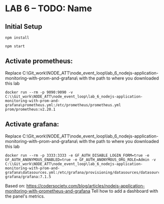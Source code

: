 # LAB 6 – TODO: Name
## Initial Setup
```
npm install
```
```
npm start
```
## Activate prometheus: ##
Replace C:\\Git_work\NODE_ATT\node_event_loop\lab_6_nodejs-application-monitoring-with-prom-and-grafana\ with the path to where you downloaded this lab

```
docker run --rm -p 9090:9090 -v C:\\Git_work\NODE_ATT\node_event_loop\lab_6_nodejs-application-monitoring-with-prom-and-grafana\prometheus.yml:/etc/prometheus/prometheus.yml  prom/prometheus:v2.20.1
```
## Activate grafana: ##
Replace C:\\Git_work\NODE_ATT\node_event_loop\lab_6_nodejs-application-monitoring-with-prom-and-grafana\ with the path to where you downloaded this lab

```
docker run --rm -p 3333:3333 -e GF_AUTH_DISABLE_LOGIN_FORM=true -e GF_AUTH_ANONYMOUS_ENABLED=true -e GF_AUTH_ANONYMOUS_ORG_ROLE=Admin -v C:\\Git_work\NODE_ATT\node_event_loop\lab_6_nodejs-application-monitoring-with-prom-and-grafana\datasources.yml:/etc/grafana/provisioning/datasources/datasources.yml grafana/grafana:7.1.5
```

Based on:
https://codersociety.com/blog/articles/nodejs-application-monitoring-with-prometheus-and-grafana
Tell how to add a dashboard with the panel's metrics.